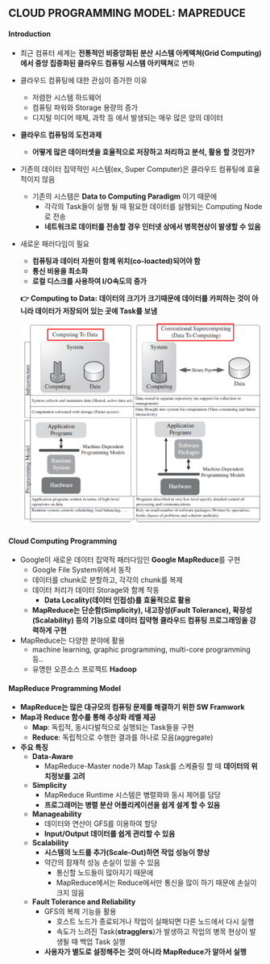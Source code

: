 ## CLOUD PROGRAMMING MODEL: MAPREDUCE

#### Introduction

- 최근 컴퓨터 세계는 **전통적인 비중앙화된  분산 시스템 아케텍쳐(Grid Computing)에서  중앙 집중화된 클라우드 컴퓨팅 시스템 아키텍쳐**로 변화

- 클라우드 컴퓨팅에 대한 관심이 증가한 이유

  - 저렴한 시스템 하드웨어
  - 컴퓨팅 파워와 Storage 용량의 증가
  - 디지털 미디어 매체, 과학 등 에서 발생되는 매우 많은 양의 데이터

- **클라우드 컴퓨팅의 도전과제**

  - **어떻게 많은 데이터셋을 효율적으로 저장하고 처리하고 분석, 활용 할 것인가?**

- 기존의 데이터 집약적인 시스템(ex, Super Computer)은 클라우드 컴퓨팅에 효율적이지 않음

  - 기존의 시스템은 **Data to Computing Paradigm** 이기 때문에
    - 각각의 Task들이 실행 될 때 필요한 데이터를 실행되는 Computing Node로 전송
    - **네트워크로 데이터를 전송할 경우 인터넷 상에서 병목현상이 발생할 수 있음**

- 새로운 패러다임이 필요

  - **컴퓨팅과 데이터 자원이 함께 위치(co-loacted)되어야 함**
  - **통신 비용을 최소화**
  - **로컬 디스크를 사용하여 I/O속도의 증가**

  **:point_right: Computing to Data: 데이터의 크기가 크기때문에 데이터를 카피하는 것이 아니라 데이터가 저장되어 있는 곳에 Task를 보냄**

   <img src="..\img\image-20201011203308301.png" alt="image-20201011203308301" style="zoom:80%;" />



#### Cloud Computing Programming

- Google이 새로운 데이터 집약적 패러다임인 **Google MapReduce**를 구현
  - Google File System위에서 동작
  - 데이터를 chunk로 분할하고, 각각의 chunk를 복제
  - 데이터 처리가 데이터 Storage와 함께 작동
    - **Data Locality(데이터 인접성)를 효율적으로 활용**
  - **MapReduce는 단순함(Simplicity), 내고장성(Fault Tolerance), 확장성(Scalability) 등의 기능으로 데이터 집약형 클라우드 컴퓨팅 프로그래밍을 강력하게 구현**
- MapReduce는 다양한 분야에 활용
  - machine learning, graphic programming, multi-core programming 등..
  - 유명한 오픈소스 프로젝트 **Hadoop**



#### MapReduce Programming Model

- **MapReduce는 많은 대규모의 컴퓨팅 문제를 해결하기 위한 SW Framwork**
- **Map과 Reduce 함수를 통해 추상화 레벨 제공**
  - **Map**: 독립적, 동시다발적으로 실행되는 Task들을 구현
  - **Reduce**: 독립적으로 수행한 결과를 하나로 모음(aggregate)
- **주요 특징**
  - **Data-Aware**
    -  MapReduce-Master node가 Map Task를 스케쥴링 할 때 **데이터의 위치정보를 고려**
  - **Simplicity**
    - MapReduce Runtime 시스템은 병렬화와 동시 제어를 담당
    - **프로그래머는 병렬 분산 어플리케이션을 쉽게 설계 할 수 있음**
  - **Manageability**
    - 데이터와 연산이 GFS를 이용하여 할당
    - **Input/Output 데이터를 쉽게 관리할 수 있음**
  - **Scalability**
    - **시스템의 노드를 추가(Scale-Out)하면 작업 성능이 향상**
    - 약간의 잠재적 성능 손실이 있을 수 있음
      - 통신할 노드들이 많아지기 때문에
      - MapReduce에서는 Reduce에서만 통신을 많이 하기 때문에 손실이 크지 않음
  - **Fault Tolerance and Reliability**
    - GFS의 복제 기능을 활용 
      - 호스트 노드가 종료되거나 작업이 실패되면 다른 노드에서 다시 실행
      - 속도가 느려진 Task(**stragglers**)가 발생하고 작업의 병목 현상이 발생될 때 백업 Task 실행
    - **사용자가 별도로 설정해주는 것이 아니라 MapReduce가 알아서 실행**



